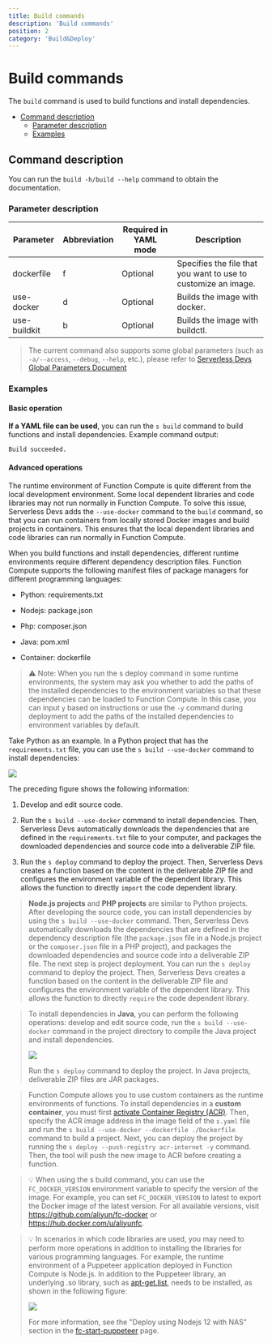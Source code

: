 ```yaml
---
title: Build commands
description: 'Build commands'
position: 2
category: 'Build&Deploy'
---
```

# Build commands

The `build` command is used to build functions and install dependencies. 

- [Command description](#Command-description)
  - [Parameter description ](#Parameter-description )
  - [Examples](#Examples)


## Command description

You can run the `build -h/build --help` command to obtain the documentation.


### Parameter description 
 
| Parameter  | Abbreviation | Required in YAML mode | Description                           |
| ---------- | -------- | -------------- | ------------------------------------------------------------ |
| dockerfile | f | Optional | Specifies the file that you want to use to customize an image. | 
| use-docker | d | Optional | Builds the image with docker. | 
| use-buildkit | b | Optional | Builds the image with buildctl. | 

> The current command also supports some global parameters (such as `-a/--access`, `--debug`, `--help`, etc.), please refer to [Serverless Devs Global Parameters Document](https://github.com/Serverless-Devs/Serverless-Devs/blob/master/docs/en/command/readme.md#supported-parameters)

### Examples

#### Basic operation 

**If a YAML file can be used**, you can run the `s build` command to build functions and install dependencies. Example command output:
```
Build succeeded.
```

#### Advanced operations

The runtime environment of Function Compute is quite different from the local development environment. Some local dependent libraries and code libraries may not run normally in Function Compute. To solve this issue, Serverless Devs adds the `--use-docker` command to the `build` command, so that you can run containers from locally stored Docker images and build projects in containers. This ensures that the local dependent libraries and code libraries can run normally in Function Compute. 

When you build functions and install dependencies, different runtime environments require different dependency description files. Function Compute supports the following manifest files of package managers for different programming languages:

- Python: requirements.txt

- Nodejs: package.json

- Php: composer.json

- Java: pom.xml

- Container: dockerfile

> ⚠️ Note: When you run the s deploy command in some runtime environments, the system may ask you whether to add the paths of the installed dependencies to the environment variables so that these dependencies can be loaded to Function Compute. In this case, you can input `y` based on instructions or use the `-y` command during deployment to add the paths of the installed dependencies to environment variables by default. 

Take Python as an example. In a Python project that has the `requirements.txt` file, you can use the `s build --use-docker` command to install dependencies:



![](https://serverless-article-picture.oss-cn-hangzhou.aliyuncs.com/1647525227853_20220317135348699845.png)



The preceding figure shows the following information:

1. Develop and edit source code.

2. Run the `s build --use-docker` command to install dependencies. Then, Serverless Devs automatically downloads the dependencies that are defined in the `requirements.txt` file to your computer, and packages the downloaded dependencies and source code into a deliverable ZIP file.

3. Run the `s deploy` command to deploy the project. Then, Serverless Devs creates a function based on the content in the deliverable ZIP file and configures the environment variable of the dependent library. This allows the function to directly `import` the code dependent library.


> **Node.js projects** and **PHP projects** are similar to Python projects. After developing the source code, you can install dependencies by using the `s build --use-docker` command. Then, Serverless Devs automatically downloads the dependencies that are defined in the dependency description file (the `package.json` file in a Node.js project or the `composer.json` file in a PHP project), and packages the downloaded dependencies and source code into a deliverable ZIP file. The next step is project deployment. You can run the `s deploy` command to deploy the project. Then, Serverless Devs creates a function based on the content in the deliverable ZIP file and configures the environment variable of the dependent library. This allows the function to directly `require` the code dependent library.

> To install dependencies in **Java**, you can perform the following operations: develop and edit source code, run the `s build --use-docker` command in the project directory to compile the Java project and install dependencies.
>
> ![](https://serverless-article-picture.oss-cn-hangzhou.aliyuncs.com/1647525285018_20220317135456740085.png)
>
> Run the `s deploy` command to deploy the project. In Java projects, deliverable ZIP files are JAR packages. 

> Function Compute allows you to use custom containers as the runtime environments of functions. To install dependencies in a **custom container**, you must first [activate Container Registry (ACR)](https://cr.console.aliyun.com/). Then, specify the ACR image address in the image field of the `s.yaml` file and run the `s build --use-docker --dockerfile ./Dockerfile` command to build a project. Next, you can deploy the project by running the `s deploy --push-registry acr-internet -y` command. Then, the tool will push the new image to ACR before creating a function. 

> 💡 When using the s build command, you can use the `FC_DOCKER_VERSION` environment variable to specify the version of the image. For example, you can set `FC_DOCKER_VERSION` to latest to export the Docker image of the latest version. For all available versions, visit https://github.com/aliyun/fc-docker or https://hub.docker.com/u/aliyunfc.

> 💡 In scenarios in which code libraries are used, you may need to perform more operations in addition to installing the libraries for various programming languages. For example, the runtime environment of a Puppeteer application deployed in Function Compute is Node.js. In addition to the Puppeteer library, an underlying .so library, such as [apt-get.list](https://github.com/devsapp/start-puppeteer/blob/master/src/nodejs12/src/apt-get.list), needs to be installed, as shown in the following figure:
>
> ![](https://serverless-article-picture.oss-cn-hangzhou.aliyuncs.com/1647526098404_20220317140844044956.png)
>
> For more information, see the "Deploy using Nodejs 12 with NAS" section in the [fc-start-puppeteer](https://github.com/devsapp/start-puppeteer/tree/master/src) page. 
